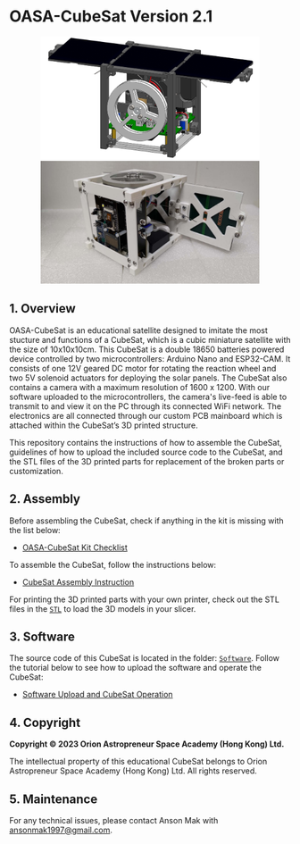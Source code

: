 # OASA-CubeSat Version 2.1
<p align = "center">
<img src="Figures/CAD_model.png" height="220"> 
<img src="Figures/Assembled_model.jpg" height="220"> 
</p>

## 1. Overview
OASA-CubeSat is an educational satellite designed to imitate the most stucture and functions of a CubeSat, which is a cubic miniature satellite with the size of 10x10x10cm. This CubeSat is a double 18650 batteries powered device controlled by two microcontrollers: Arduino Nano and ESP32-CAM. It consists of one 12V geared DC motor for rotating the reaction wheel and two 5V solenoid actuators for deploying the solar panels. The CubeSat also contains a camera with a maximum resolution of 1600 x 1200. With our software uploaded to the microcontrollers, the camera's live-feed is able to transmit to and view it on the PC through its connected WiFi network. The electronics are all connected through our custom PCB mainboard which is attached within the CubeSat’s 3D printed structure.

This repository contains the instructions of how to assemble the CubeSat, guidelines of how to upload the included source code to the CubeSat, and the STL files of the 3D printed parts for replacement of the broken parts or customization.  

## 2. Assembly
Before assembling the CubeSat, check if anything in the kit is missing with the list below: 
- [OASA-CubeSat Kit Checklist](Docs/Checklist.md)

To assemble the CubeSat, follow the instructions below:
- [CubeSat Assembly Instruction](Docs/Assembly.md)

For printing the 3D printed parts with your own printer, check out the STL files in the [`STL`](STL/) to load the 3D models in your slicer.

## 3. Software
The source code of this CubeSat is located in the folder: [`Software`](Software/). Follow the tutorial below to see how to upload the software and operate the CubeSat:
- [Software Upload and CubeSat Operation](Docs/Software.md)

## 4. Copyright
**Copyright © 2023 Orion Astropreneur Space Academy (Hong Kong) Ltd.** 

The intellectual property of this educational CubeSat belongs to Orion Astropreneur Space Academy (Hong Kong) Ltd. All rights reserved.

## 5. Maintenance
For any technical issues, please contact Anson Mak with ansonmak1997@gmail.com.